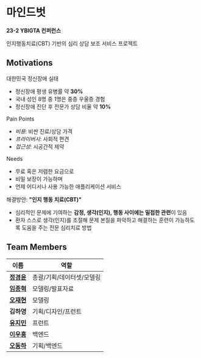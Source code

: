 # 마인드벗
**23-2 YBIGTA 컨퍼런스**

인지행동치료(CBT) 기반의 심리 상담 보조 서비스 프로젝트

## Motivations
대한민국 정신장애 실태
- 정신장애 평생 유병률 약 **30%**
- 국내 성인 8명 중 1명은 중증 우울증 경험
- 정신장애 진단 후 전문가 상담 비율 약 **10%**

Pain Points
- *비용*: 비싼 진료/상담 가격
- *프라이버시*: 사회적 편견
- *접근성*: 시공간적 제약

Needs
- 무료 혹은 저렴한 요금으로
- 비밀 보장이 가능하며
- 언제 어디서나 사용 가능한 애플리케이션 서비스

해결방안: **"인지 행동 치료(CBT)"**
- 심리적인 문제에 기여하는 **감정, 생각(인지), 행동 사이에는 밀접한 관련**이 있음
- 환자 스스로 생각(인지)를 조절해 문제 본질을 파악하고 해결하는 훈련이 가능하도록 도움을 주는 전문 심리치료 방법

## Team Members

|이름|역할|
|-|-|
|**[정경윤](https://github.com/jkyoon2)**|총괄/기획/데이터셋/모델링|
|**[임종혁](https://github.com/may24th2000)**|모델링/발표자료|
|**[오재현](https://github.com/OhtoEncoder)**|모델링|
|**김하영**|기획/디자인/프런트|
|**[유지민](https://github.com/yxxjimin)**|프런트|
|**[이우흥](https://github.com/hengyinayo)**|백엔드|
|**[오동하](https://github.com/Oh-dongha)**|기획/백엔드|



